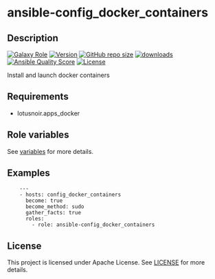 # ansible-config_docker_containers

## Description

[![Galaxy Role](https://img.shields.io/badge/galaxy-config_docker_containers-purple?style=flat)](https://galaxy.ansible.com/lotusnoir/config_docker_containers)
[![Version](https://img.shields.io/github/release/lotusnoir/ansible-config_docker_containers.svg)](https://github.com/lotusnoir/ansible-config_docker_containers/releases/latest)
[![GitHub repo size](https://img.shields.io/github/repo-size/lotusnoir/ansible-config_docker_containers?color=orange&style=flat)](https://galaxy.ansible.com/lotusnoir/config_docker_containers)
[![downloads](https://img.shields.io/ansible/role/d/)](https://galaxy.ansible.com/lotusnoir/config_docker_containers)
[![Ansible Quality Score](https://img.shields.io/ansible/quality/)](https://galaxy.ansible.com/lotusnoir/config_docker_containers)
[![License](https://img.shields.io/badge/license-Apache--2.0-brightgreen?style=flat)](https://opensource.org/licenses/Apache-2.0)

Install and launch docker containers

## Requirements

- lotusnoir.apps_docker


## Role variables

See [variables](/defaults/main.yml) for more details.

## Examples

        ---
        - hosts: config_docker_containers
          become: true
          become_method: sudo
          gather_facts: true
          roles:
            - role: ansible-config_docker_containers


## License

This project is licensed under Apache License. See [LICENSE](/LICENSE) for more details.

